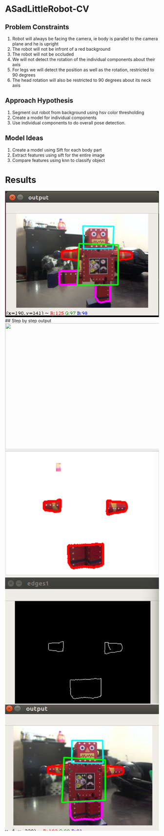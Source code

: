 # ASadLittleRobot-CV

## Problem Constraints
1. Robot will always be facing the camera, ie body is parallel to the camera plane and he is upright
2. The robot will not be infront of a red background
2. The robot will not be occluded
2. We will not detect the rotation of the individual components about their axis
3. For legs we will detect the position as well as the rotation, restricted to 90 degrees
4. The head rotation will also be restricted to 90 degrees about its neck axis

## Approach Hypothesis
1. Segment out robot from background using hsv color thresholding
2. Create a model for individual components
3. Use individual components to do overall pose detection. 

## Model Ideas
1. Create a model using Sift for each body part
2. Extract features using sift for the entire image
3. Compare features using knn to classify object

# Results
<img src="./results/headbodyarmslegs.png" width="779" height="414" />
## Step by step output
<img src="./results/Backgroundremovalpng" width="779" height="414" />
<img src="./results/Sift_detectionandremoval.png" width="779" height="414" />
<img src="./results/edgedetectiojn.png" width="779" height="414" />
<img src="./results/finaloutput.png" width="779" height="414" />
